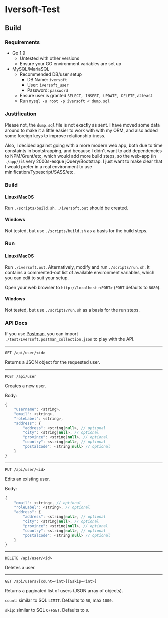 # Iversoft-Test

## Build

### Requirements
* Go 1.9
    - Untested with other versions
    - Ensure your GO environment variables are set up
* MySQL/MariaSQL
    - Recommended DB/user setup
        - DB Name: `iversoft`
        - User: `iversoft_user`
        - Password: `password`
    - Ensure user is granted `SELECT, INSERT, UPDATE, DELETE`, at least
    - Run `mysql -u root -p iversoft < dump.sql`
    
### Justification

Please not, the `dump.sql` file is not exactly as sent. I have moved some data around to make it a little easier to work with with my ORM, and also added some foreign keys to improve relationship-iness.

Also, I decided against going with a more modern web app, both due to time constaints in bootstrapping, and because I didn't want to add dependencies to NPM/Grunt/etc, which would add more build steps, so the web-app (in `./app/`) is very 2000s-esque jQuery/Bootstrap. I just want to make clear that I would prefer in a real environment to use minification/Typescript/SASS/etc.

### Build

#### Linux/MacOS
Run `./scripts/build.sh`. `./iversoft.out` should be created.

#### Windows
Not tested, but use `./scripts/build.sh` as a basis for the build steps.

### Run

#### Linux/MacOS
Run `./iversoft.out`. Alternatively, modify and run `./scripts/run.sh`. It contains a commented-out list of available environment variables, which you can edit to suit your setup.

Open your web browser to `http://localhost:<PORT>` (`PORT` defaults to `8080`).

#### Windows
Not tested, but use `./scripts/run.sh` as a basis for the run steps.

### API Docs

If you use [Postman](https://www.getpostman.com), you can import `./test/Iversoft.postman_collection.json` to play with the API.

---

`GET /api/user/<id>`

Returns a JSON object for the requested user.

---

`POST /api/user`

Creates a new user.

Body:
```javascript
{
    "username": <string>,
    "email": <string>,
    "roleLabel": <string>,
    "address": {
        "address": <string|null>, // optional
        "city": <string|null>, // optional
        "province": <string|null>, // optional
        "country": <string|null>, // optional
        "postalCode": <string|null> // optional
    }
}
```

---

`PUT /api/user/<id>`

Edits an existing user.

Body:
```javascript
{
    "email": <string>, // optional
    "roleLabel": <string>, // optional
    "address": {
        "address": <string|null>, // optional
        "city": <string|null>, // optional
        "province": <string|null>, // optional
        "country": <string|null>, // optional
        "postalCode": <string|null> // optional
    }
}
```

---

`DELETE /api/user/<id>`

Deletes a user.

---

`GET /api/users?[count=<int>][&skip=<int>]`

Returns a paginated list of users (JSON array of objects).

`count`: similar to SQL `LIMIT`. Defaults to `50`, max `1000`.

`skip`: similar to SQL `OFFSET`. Defaults to `0`.
